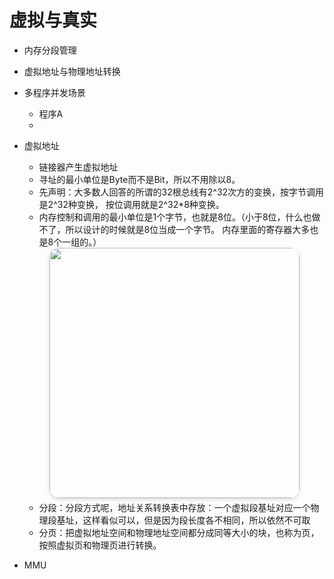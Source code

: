 # 虚拟与真实

- 内存分段管理
- 虚拟地址与物理地址转换
- 多程序并发场景
  - 程序A
  - 
- 虚拟地址
  - 链接器产生虚拟地址
  - 寻址的最小单位是Byte而不是Bit，所以不用除以8。
  - 先声明：大多数人回答的所谓的32根总线有2^32次方的变换，按字节调用是2^32种变换， 按位调用就是2^32*8种变换。
  - 内存控制和调用的最小单位是1个字节，也就是8位。（小于8位，什么也做不了，所以设计的时候就是8位当成一个字节。 内存里面的寄存器大多也是8个一组的。）
  <center>
      <img style="border-radius: 1.125em;
      box-shadow: 0 2px 4px 0 rgba(34,36,38,.12),0 2px 10px 0 rgba(34,36,38,.08);"
      src=https://iknow-pic.cdn.bcebos.com/4afbfbedab64034f72cd1707a4c379310a551daa
  width=400px>
      <br>
      <div style="color:orange; border-bottom: 1px solid #d9d9d9;
      display: inline-block;
      color: #999;
      padding: 2px;"></div>
  </center>

  - 分段：分段方式呢，地址关系转换表中存放：一个虚拟段基址对应一个物理段基址，这样看似可以，但是因为段长度各不相同，所以依然不可取
  - 分页：把虚拟地址空间和物理地址空间都分成同等大小的块，也称为页，按照虚拟页和物理页进行转换。

- MMU
  